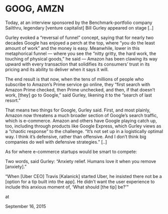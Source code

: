 # GOOG, AMZN
Today, at an interview sponsored by the Benchmark-portfolio company Sailthru, legendary [venture capitalist] Bill Gurley appeared on stage [..]

Gurley evoked a “reversal of funnel” concept, saying that for nearly two decades Google has enjoyed a perch at the top, where “you do the least amount of work” and the money is easy. Meanwhile, lower in this metaphorical funnel — where you see the “nitty gritty, the hard work, the touching of physical goods,” he said — Amazon has been clawing its way upward with every transaction that solidifies its consumers’ trust in its pricing and its ability to deliver when it says it will.

The end result is that now, when the tens of millions of people who subscribe to Amazon’s Prime service go online, they “first search with Amazon Prime checked, then Prime unchecked, and then, if that doesn’t work, [they] go to Google,” said Gurley, likening it to the “search of last resort.”

That means two things for Google, Gurley said. First, and most plainly, Amazon now threatens a much broader section of Google’s search traffic, which is e-commerce. Amazon and others have Google playing catch up, too, including through products like Google Express, which Gurley views as a “chaotic response” to the challenge. “It’s not set up in a logistically optimal way. I think it’s defensive, rather than offensive. And I don’t think big companies do well with defensive strategies.” [..]

As for where e-commerce startups would be smart to compete:

Two words, said Gurley: “Anxiety relief. Humans love it when you remove [anxiety].”

“When [Uber CEO] Travis [Kalanick] started Uber, he insisted there not be a [option for a tip built into the app]. He didn’t want the user experience to include this anxious moment of, ‘What should [the tip] be?'”







at

September 16, 2015















